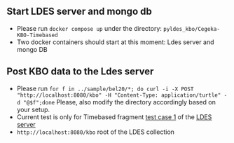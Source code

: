 ## Start LDES server and mongo db

- Please run ```docker compose up``` under the directory: ```pyldes_kbo/Cegeka-KBO-Timebased```
- Two docker containers should start at this moment: Ldes server and mongo DB

## Post KBO data to the Ldes server

- Please run ```for f in ../sample/bel20/*; do curl -i -X POST "http://localhost:8080/kbo" -H "Content-Type: application/turtle" -d "@$f";done```
Please, also modify the directory accordingly based on your setup.
- Current test is only for Timebased fragment [test case 1](../../Conformance%20Testing/TressSpec/TreeSpecTestPlan.md#test-case-1-) of the [LDES server](https://github.com/Informatievlaanderen/VSDS-LDESServer4J)
- ```http://localhost:8080/kbo``` root of the LDES collection
